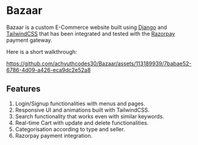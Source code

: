 # Bazaar

Bazaar is a custom E-Commerce website built using [Django](https://www.djangoproject.com/) and [TailwindCSS](https://tailwindcss.com/) that has been integrated and tested with the [Razorpay](https://razorpay.com/docs/api/payments/) payment gateway.  


    


Here is a short walkthrough:

https://github.com/achyuthcodes30/Bazaar/assets/113189939/7babae52-6786-4d09-a426-eca9dc2e52a8


## Features
1. Login/Signup functionalities with menus and pages.
2. Responsive UI and animations built with TailwindCSS.
3. Search functionality that works even with similar keywords.
4. Real-time Cart with update and delete functionalities.
5. Categorisation according to type and seller.
6. Razorpay payment integration.



